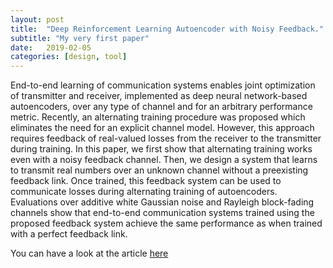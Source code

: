 ```yaml
---
layout: post
title:  "Deep Reinforcement Learning Autoencoder with Noisy Feedback."
subtitle: "My very first paper"
date:   2019-02-05
categories: [design, tool]
---
```


End-to-end learning of communication systems enables joint optimization of transmitter and receiver, implemented as deep neural network-based autoencoders, over any type of channel and for an arbitrary performance metric. Recently, an alternating training procedure was proposed which eliminates the need for an explicit channel model. However, this approach requires feedback of real-valued losses from the receiver to the transmitter during training. In this paper, we first show that alternating training works even with a noisy feedback channel. Then, we design a system that learns to transmit real numbers over an unknown channel without a preexisting feedback link. Once trained, this feedback system can be used to communicate losses during alternating training of autoencoders. Evaluations over additive white Gaussian noise and Rayleigh block-fading channels show that end-to-end communication systems trained using the proposed feedback system achieve the same performance as when trained with a perfect feedback link.

You can have a look at the article [here](https://arxiv.org/abs/1810.05419)
